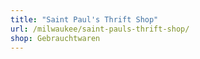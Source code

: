 ```yaml
---
title: "Saint Paul's Thrift Shop"
url: /milwaukee/saint-pauls-thrift-shop/
shop: Gebrauchtwaren
---
```

